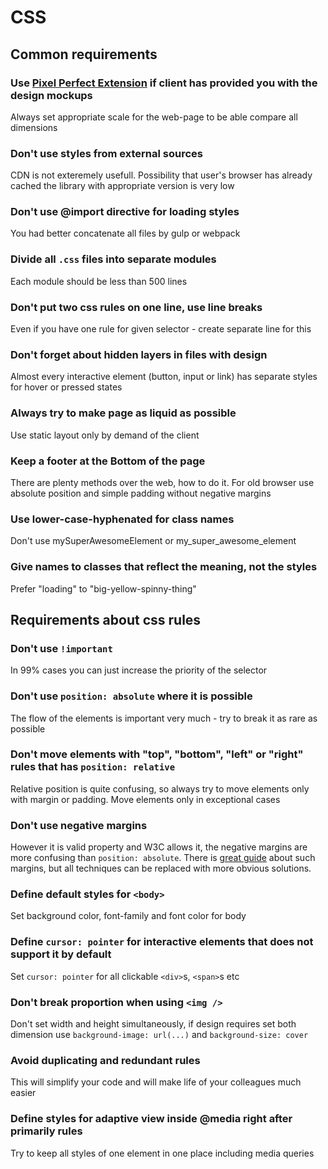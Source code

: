 # CSS

## Common requirements
### Use [Pixel Perfect Extension](https://chrome.google.com/webstore/detail/perfectpixel-by-welldonec/dkaagdgjmgdmbnecmcefdhjekcoceebi) if client has provided you with the design mockups
Always set appropriate scale for the web-page to be able compare all dimensions

### Don't use styles from external sources
CDN is not exteremely usefull. Possibility that user's browser has already cached the library with appropriate version is very low

### Don't use @import directive for loading styles
You had better concatenate all files by gulp or webpack

### Divide all ```.css``` files into separate modules
Each module should be less than 500 lines

### Don't put two css rules on one line, use line breaks
Even if you have one rule for given selector - create separate line for this

### Don't forget about hidden layers in files with design
Almost every interactive element (button, input or link) has separate styles for hover or pressed states

### Always try to make page as liquid as possible
Use static layout only by demand of the client

### Keep a footer at the Bottom of the page
There are plenty methods over the web, how to do it. For old browser use absolute position and simple padding without negative margins

### Use lower-case-hyphenated for class names
Don't use mySuperAwesomeElement or my_super_awesome_element

### Give names to classes that reflect the meaning, not the styles
Prefer "loading" to "big-yellow-spinny-thing"

## Requirements about css rules
### Don't use ```!important```
In 99% cases you can just increase the priority of the selector

### Don't use ```position: absolute``` where it is possible
The flow of the elements is important very much - try to break it as rare as possible

### Don't move elements with "top", "bottom", "left" or "right" rules that has ```position: relative```
Relative position is quite confusing, so always try to move elements only with margin or padding. Move elements only in exceptional cases

### Don't use negative margins
However it is valid property and W3C allows it, the negative margins are more confusing than ```position: absolute```. There is [great guide](https://www.smashingmagazine.com/2009/07/the-definitive-guide-to-using-negative-margins/) about such margins, but all techniques can be replaced with more obvious solutions.

### Define default styles for ```<body>```
Set background color, font-family and font color for body

### Define ```cursor: pointer``` for interactive elements that does not support it by default
Set ```cursor: pointer``` for all clickable ```<div>```s, ```<span>```s etc

### Don't break proportion when using ```<img />```
Don't set width and height simultaneously, if design requires set both dimension use ```background-image: url(...)``` and ```background-size: cover```

### Avoid duplicating and redundant rules
This will simplify your code and will make life of your colleagues much easier

### Define styles for adaptive view inside @media right after primarily rules
Try to keep all styles of one element in one place including media queries





